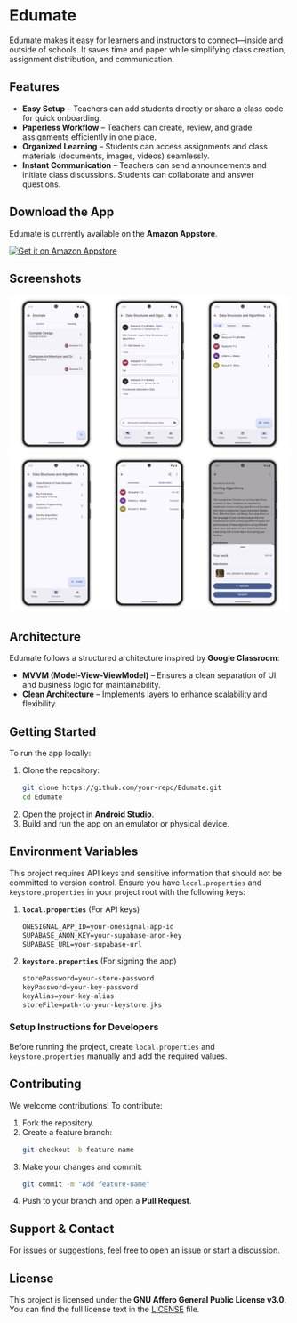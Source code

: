 # **Edumate**

Edumate makes it easy for learners and instructors to connect—inside and outside of schools.
It saves time and paper while simplifying class creation, assignment distribution, and
communication.

## **Features**

- **Easy Setup** – Teachers can add students directly or share a class code for quick onboarding.
- **Paperless Workflow** – Teachers can create, review, and grade assignments efficiently in one
  place.
- **Organized Learning** – Students can access assignments and class materials (documents, images,
  videos) seamlessly.
- **Instant Communication** – Teachers can send announcements and initiate class discussions.
  Students can collaborate and answer questions.

## **Download the App**

Edumate is currently available on the **Amazon Appstore**.

<a href='https://www.amazon.com/gp/product/B0DY4MQYB2'>
<picture>
  <source media="(prefers-color-scheme: dark)" srcset="https://images-na.ssl-images-amazon.com/images/G/01/mobile-apps/devportal2/res/images/amazon-appstore-badge-english-black.png">
  <source media="(prefers-color-scheme: light)" srcset="https://images-na.ssl-images-amazon.com/images/G/01/mobile-apps/devportal2/res/images/amazon-appstore-badge-english-white.png">
  <img alt="Get it on Amazon Appstore" src="https://images-na.ssl-images-amazon.com/images/G/01/mobile-apps/devportal2/res/images/amazon-appstore-badge-english-white.png" height='66px'>
</picture>
</a>

## **Screenshots**

<picture>
  <source media="(prefers-color-scheme: dark)" srcset="screenshots/screenshot1-dark.png">
  <source media="(prefers-color-scheme: light)" srcset="screenshots/screenshot1.png">
  <img alt="App Screenshot" src="screenshots/screenshot1.png">
</picture>

<picture>
  <source media="(prefers-color-scheme: dark)" srcset="screenshots/screenshot2-dark.png">
  <source media="(prefers-color-scheme: light)" srcset="screenshots/screenshot2.png">
  <img alt="App Screenshot" src="screenshots/screenshot2.png">
</picture>

## **Architecture**

Edumate follows a structured architecture inspired by **Google Classroom**:

- **MVVM (Model-View-ViewModel)** – Ensures a clean separation of UI and business logic for
  maintainability.
- **Clean Architecture** – Implements layers to enhance scalability and flexibility.

## **Getting Started**

To run the app locally:

1. Clone the repository:
   ```sh
   git clone https://github.com/your-repo/Edumate.git
   cd Edumate
   ```
2. Open the project in **Android Studio**.
3. Build and run the app on an emulator or physical device.

## **Environment Variables**

This project requires API keys and sensitive information that should not be committed to version
control. Ensure you have `local.properties` and `keystore.properties` in your project root with the
following keys:

1. **`local.properties`** (For API keys)

   ```properties
   ONESIGNAL_APP_ID=your-onesignal-app-id
   SUPABASE_ANON_KEY=your-supabase-anon-key
   SUPABASE_URL=your-supabase-url
   ```

2. **`keystore.properties`** (For signing the app)

   ```properties
   storePassword=your-store-password
   keyPassword=your-key-password
   keyAlias=your-key-alias
   storeFile=path-to-your-keystore.jks
   ```

### **Setup Instructions for Developers**

Before running the project, create `local.properties` and `keystore.properties` manually and add the
required values.

## **Contributing**

We welcome contributions! To contribute:

1. Fork the repository.
2. Create a feature branch:
   ```sh
   git checkout -b feature-name
   ```
3. Make your changes and commit:
   ```sh
   git commit -m "Add feature-name"
   ```
4. Push to your branch and open a **Pull Request**.

## **Support & Contact**

For issues or suggestions, feel free to open
an [issue](https://github.com/mubashirpa/Edumate/issues) or start a discussion.

## **License**

This project is licensed under the **GNU Affero General Public License v3.0**. You can find the full
license text in the [LICENSE](LICENSE) file.
